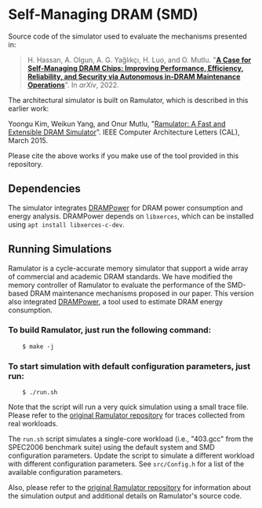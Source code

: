 # Self-Managing DRAM (SMD)

Source code of the simulator used to evaluate the mechanisms presented in:
>H. Hassan, A. Olgun, A. G. Yağlıkçı, H. Luo, and O. Mutlu.
>"[**A Case for Self-Managing DRAM Chips: Improving Performance, Efficiency, Reliability, and Security via Autonomous in-DRAM Maintenance Operations**](https://arxiv.org/abs/2207.13358)".
>In _arXiv_, 2022.

The architectural simulator is built on Ramulator, which is described in this earlier work:

Yoongu Kim, Weikun Yang, and Onur Mutlu, "[Ramulator: A Fast and Extensible DRAM Simulator](https://people.inf.ethz.ch/omutlu/pub/ramulator_dram_simulator-ieee-cal15.pdf)". IEEE Computer Architecture Letters (CAL), March 2015. 

Please cite the above works if you make use of the tool provided in this repository.

## Dependencies

The simulator integrates [DRAMPower](https://github.com/tukl-msd/DRAMPower) for DRAM power consumption and energy analysis. DRAMPower depends on `libxerces`, which can be installed using `apt install libxerces-c-dev`.

## Running Simulations

Ramulator is a cycle-accurate memory simulator that support a wide array of
commercial and academic DRAM standards. We have modified the memory controller
of Ramulator to evaluate the performance of the SMD-based DRAM maintenance
mechanisms proposed in our paper. This version also integrated
[DRAMPower](https://github.com/tukl-msd/DRAMPower), a tool used to estimate DRAM
energy consumption.

### To build Ramulator, just run the following command:
        $ make -j

### To start simulation with default configuration parameters, just run:
        $ ./run.sh

Note that the script will run a very quick simulation using a small trace
file. Please refer to the [original Ramulator
repository](https://github.com/CMU-SAFARI/ramulator) for traces collected
from real workloads.

The `run.sh` script simulates a single-core workload (i.e., "403.gcc" from the
SPEC2006 benchmark suite) using the default system and SMD configuration
parameters. Update the script to simulate a different workload with different
configuration parameters. See `src/Config.h` for a list of the available
configuration parameters.

Also, please refer to the [original Ramulator
repository](https://github.com/CMU-SAFARI/ramulator) for information about the
simulation output and additional details on Ramulator's source code.